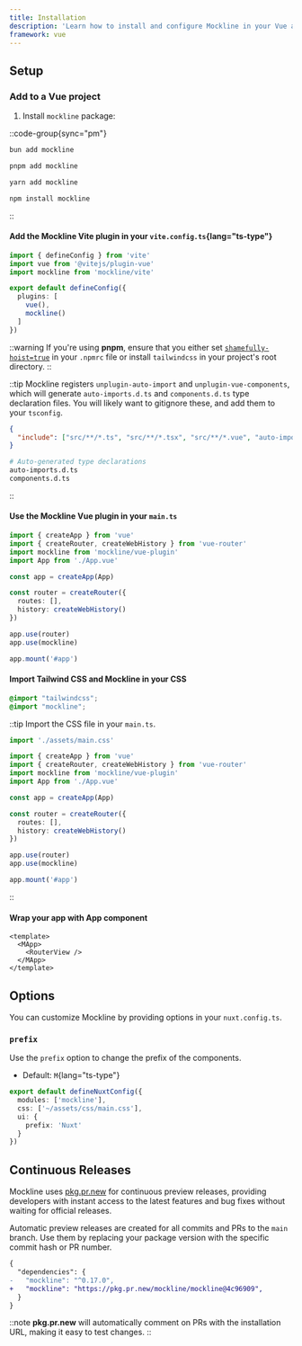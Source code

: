 ```yaml
---
title: Installation
description: 'Learn how to install and configure Mockline in your Vue application.'
framework: vue
---
```


## Setup

### Add to a Vue project

1. Install `mockline` package:

::code-group{sync="pm"}
```bash [bun]
bun add mockline
```

```bash [pnpm]
pnpm add mockline
```

```bash [yarn]
yarn add mockline
```

```bash [npm]
npm install mockline
```
::

#### Add the Mockline Vite plugin in your `vite.config.ts`{lang="ts-type"}

```ts [vite.config.ts]{3,8}
import { defineConfig } from 'vite'
import vue from '@vitejs/plugin-vue'
import mockline from 'mockline/vite'

export default defineConfig({
  plugins: [
    vue(),
    mockline()
  ]
})
```

::warning
If you're using **pnpm**, ensure that you either set [`shamefully-hoist=true`](https://pnpm.io/npmrc#shamefully-hoist) in your `.npmrc` file or install `tailwindcss` in your project's root directory.
::

::tip
Mockline registers `unplugin-auto-import` and `unplugin-vue-components`, which will generate `auto-imports.d.ts` and `components.d.ts` type declaration files. You will likely want to gitignore these, and add them to your `tsconfig`.

```json [tsconfig.app.json]
{
  "include": ["src/**/*.ts", "src/**/*.tsx", "src/**/*.vue", "auto-imports.d.ts", "components.d.ts"]
}
```

```bash [.gitignore]
# Auto-generated type declarations
auto-imports.d.ts
components.d.ts
```

::

#### Use the Mockline Vue plugin in your `main.ts`

```ts [main.ts]{3,14}
import { createApp } from 'vue'
import { createRouter, createWebHistory } from 'vue-router'
import mockline from 'mockline/vue-plugin'
import App from './App.vue'

const app = createApp(App)

const router = createRouter({
  routes: [],
  history: createWebHistory()
})

app.use(router)
app.use(mockline)

app.mount('#app')
```

#### Import Tailwind CSS and Mockline in your CSS

```css [assets/main.css]
@import "tailwindcss";
@import "mockline";
```

::tip
Import the CSS file in your `main.ts`.

```ts [main.ts]{1}
import './assets/main.css'

import { createApp } from 'vue'
import { createRouter, createWebHistory } from 'vue-router'
import mockline from 'mockline/vue-plugin'
import App from './App.vue'

const app = createApp(App)

const router = createRouter({
  routes: [],
  history: createWebHistory()
})

app.use(router)
app.use(mockline)

app.mount('#app')
```

::

#### Wrap your app with App component

```vue [App.vue]
<template>
  <MApp>
    <RouterView />
  </MApp>
</template>
```

## Options

You can customize Mockline by providing options in your `nuxt.config.ts`.

### `prefix`

Use the `prefix` option to change the prefix of the components.

- Default: `M`{lang="ts-type"}

```ts [nuxt.config.ts]
export default defineNuxtConfig({
  modules: ['mockline'],
  css: ['~/assets/css/main.css'],
  ui: {
    prefix: 'Nuxt'
  }
})
```

## Continuous Releases

Mockline uses [pkg.pr.new](https://github.com/stackblitz-labs/pkg.pr.new) for continuous preview releases, providing developers with instant access to the latest features and bug fixes without waiting for official releases.

Automatic preview releases are created for all commits and PRs to the `main` branch. Use them by replacing your package version with the specific commit hash or PR number.

```diff [package.json]
{
  "dependencies": {
-   "mockline": "^0.17.0",
+   "mockline": "https://pkg.pr.new/mockline/mockline@4c96909",
  }
}
```

::note
**pkg.pr.new** will automatically comment on PRs with the installation URL, making it easy to test changes.
::

